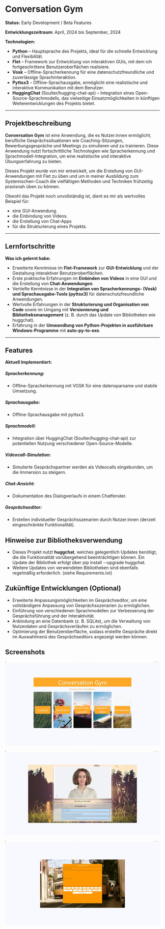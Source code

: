 # Conversation Gym

**Status:** 
Early Development / Beta Features

**Entwicklungszeitraum:** 
		April, 2024 bis September, 2024

**Technologien:** 
- **Python** – Hauptsprache des Projekts, ideal für die schnelle Entwicklung und Flexibilität.
- **Flet** – Framework zur Entwicklung von interaktiven GUIs, mit dem ich fortgeschrittene Benutzeroberflächen realisiere.
- **Vosk** – Offline-Spracherkennung für eine datenschutzfreundliche und zuverlässige Sprachinteraktion.
- **Pyttsx3** – Offline-Sprachausgabe, ermöglicht eine realistische und interaktive Kommunikation mit dem Benutzer.
- **HuggingChat** (Soulter/hugging-chat-api) – Integration eines Open-Source-Sprachmodells, das vielseitige Einsatzmöglichkeiten in künftigen Weiterentwicklungen des Projekts bietet.
---

## **Projektbeschreibung** 
**Conversation Gym** ist eine Anwendung, die es Nutzer:innen ermöglicht, berufliche Gesprächssituationen wie Coaching-Sitzungen, Bewerbungsgespräche und Meetings zu simulieren und zu trainieren. Diese Anwendung nutzt fortschrittliche Technologien wie Spracherkennung und Sprachmodell-Integration, um eine realistische und interaktive Übungserfahrung zu bieten. 

Dieses Projekt wurde von mir entwickelt, um die Erstellung von GUI-Anwendungen mit Flet zu üben und um in meiner Ausbildung zum Systemischen-Coach die vielfältigen Methoden und Techniken frühzeitig praxisnah üben zu können.

Obwohl das Projekt noch unvollständig ist, dient es mir als wertvolles Beispiel für: 
- eine GUI-Anwendung.
- die Einbindung von Videos.
- die Erstellung von Chat-Apps 
- für die Strukturierung eines Projekts.

---
## **Lernfortschritte** 

**Was ich gelernt habe:** 
- Erweiterte Kenntnisse im **Flet-Framework** zur **GUI-Entwicklung** und der Gestaltung interaktiver Benutzeroberflächen.
- Erste praktische Erfahrungen im **Einbinden von Videos** in eine GUI und die Erstellung von **Chat-Anwendungen**.
- Vertiefte Kenntnisse in der **Integration von Spracherkennungs- (Vosk) und Sprachausgabe-Tools (pyttsx3)** für datenschutzfreundliche Anwendungen.
- Wertvolle Erfahrungen in der **Strukturierung und Organisation von Code** sowie im Umgang mit **Versionierung und Bibliotheksmanagement** (z. B. durch das Update von Bibliotheken wie huggchat).
- Erfahrung in der **Umwandlung von Python-Projekten in ausführbare Windows-Programme** mit **auto-py-to-exe**.
---
## **Features**
**Aktuell Implementiert:**
##### **Spracherkennung:**
- Offline-Spracherkennung mit VOSK für eine datensparsame und stabile Umsetzung.
##### **Sprachausgabe:**
- Offline-Sprachausgabe mit pyttsx3.
##### **Sprachmodell:**
- Integration über HuggingChat (Soulter/hugging-chat-api) zur potentiellen Nutzung verschiedener Open-Source-Modelle.
##### **Videocall-Simulation:**
  - Simulierte Gesprächspartner werden als Videocalls eingebunden, um die Immersion zu steigern.
##### **Chat-Ansicht:**
- Dokumentation des Dialogverlaufs in einem Chatfenster.
##### **Gesprächseditor:**
- Erstellen individueller Gesprächsszenarien durch Nutzer:innen (derzeit eingeschränkte Funktionalität).

## **Hinweise zur Bibliotheksverwendung** 
- Dieses Projekt nutzt **huggchat**, welches gelegentlich Updates benötigt, die die Funktionalität vorübergehend beeinträchtigen können. Ein Update der Bibliothek erfolgt über pip install --upgrade huggchat.
- Weitere Updates von verwendeten Bibliotheken sind ebenfalls regelmäßig erforderlich. (siehe Requirements.txt)

## **Zukünftige Entwicklungen (Optional)**  
- Erweiterte Anpassungsmöglichkeiten im Gesprächseditor, um eine vollständigere Anpassung von Gesprächsszenarien zu ermöglichen.
- Einführung von verschiedenen Sprachmodellen zur Verbesserung der Gesprächsführung und der Interaktivität.
- Anbindung an eine Datenbank (z. B. SQLite), um die Verwaltung von Nutzerdaten und Gesprächsverläufen zu ermöglichen.
- Optimierung der Benutzeroberfläche, sodass erstellte Gespräche direkt im Auswahlmenü des Gesprächseditors angezeigt werden können.
## Screenshots
![image](https://github.com/tkarrergit/Conversation_Gym/blob/main/Coversation_Gym_Screenshot_1.jpg?raw=true)

![image](https://github.com/tkarrergit/Conversation_Gym/blob/main/Coversation_Gym_Screenshot_2.jpg?raw=true)

![image](https://github.com/tkarrergit/Conversation_Gym/blob/main/Coversation_Gym_Screenshot_3.jpg?raw=true)
